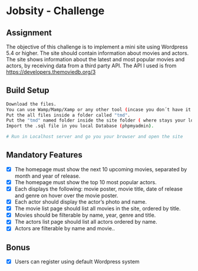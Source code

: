 # Jobsity - Challenge

## Assignment

The objective of this challenge is to implement a mini site using Wordpress 5.4 or higher. The site should contain information about movies and actors. The site 
shows information about the latest and most popular movies and actors, by receiving data from a third party API. The API I used is from 
https://developers.themoviedb.org/3


## Build Setup

``` bash
Download the files.
You can use Wamp/Mamp/Xamp or any other tool (incase you don´t have it already)
Put the all files inside a folder called "tmd". 
Put the "tmd" named folder inside the site folder ( where stays your local site files.)
Import the .sql file in you local Database (phpmyadmin).

# Run in Localhost server and go you your browser and open the site

```

## Mandatory Features

- [X] The homepage must show the next 10 upcoming movies, separated by month and year of release.
- [X] The homepage must show the top 10 most popular actors.
- [X] Each displays the following: movie poster, movie title, date of release and genre on hover over the movie poster.
- [X] Each actor should display the actor’s photo and name.
- [X] The movie list page should list all movies in the site, ordered by title.
- [X] Movies should be filterable by name, year, genre and title.
- [X] The actors list page should list all actors ordered by name.
- [X] Actors are filterable by name and movie..

## Bonus
- [X] Users can register using default Wordpress system 

